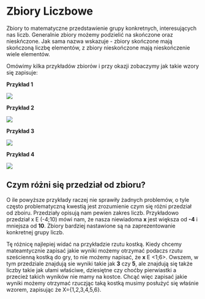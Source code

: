 # **Zbiory Liczbowe**

Zbiory to matematyczne przedstawienie grupy konkretnych, interesujących nas liczb. Generalnie zbiory możemy podzielić na skończone oraz nieskńczone. Jak sama nazwa wskazuje - zbiory skończone mają skończoną liczbę elementów, z zbiory nieskończone mają nieskończenie wiele elementów.

Omówimy kilka przykładów zbiorów i przy okazji zobaczymy jak takie wzory się zapisuje:

**Przykład 1**

![](./images/04-pic-1.png)

**Przykład 2**

![](./images/04-pic-2.png)

**Przykład 3**

![](./images/04-pic-3.png)

**Przykład 4**

![](./images/04-pic-4.png)

## **Czym różni się przedział od zbioru?**

O ile powyższe przykłady raczej nie sprawiły żadnych problemów, o tyle często problematyczną kwestią jest zrozumienie czym się różni przedział od zboiru. Przedziały opisują nam pewien zakres liczb. Przykładowo przedział x E (-4;10) mówi nam, że nasza niewiadoma **x** jest większa od **-4** i mniejsza od **10**. Zbiory bardziej nastawione są na zaprezentowanie konkretnej grupy liczb.

Tę różnicę najlepiej widać na przykładzie rzutu kostką. Kiedy chcemy mateamtycznie zapisać jakie wyniki możemy otrzymać podaczs rzutu sześcienną kostką do gry, to nie możemy napisać, że **x** E <1;6>. Owszem, w tym przedziale znajdują sie wyniki takie jak **3** czy **5**, ale znajdują się także liczby takie jak ułami właściwe, dziesiętne czy choćby pierwiastki a przecież takich wyników nie mamy na kostce. Chcąć więc zapisać jakie wyniki możemy otrzymać rzuczjąc taką kostką musimy posłużyć się właśnie wzorem, zapisując że X={1,2,3,4,5,6}.
